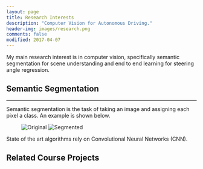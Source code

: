 ```yaml
---
layout: page
title: Research Interests
description: "Computer Vision for Autonomous Driving."
header-img: images/research.png
comments: false
modified: 2017-04-07
---
```


My main research interest is in computer vision, specifically semantic segmentation for scene understanding and end to end learning for steering angle regression.

## Semantic Segmentation
-----

Semantic segmentation is the task of taking an image and assigning each pixel a class. An example is shown below.

<figure>
	<img src="{{ site.url }}/images/research/" alt="Original">
	<img src="{{ site.url }}/images/research/" alt="Segmented">
</figure>

State of the art algorithms rely on Convolutional Neural Networks (CNN).

## Related Course Projects

